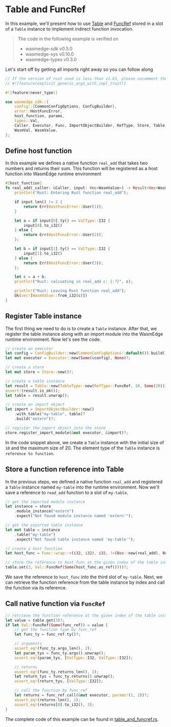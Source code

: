 # Table and FuncRef

In this example, we'll present how to use [Table](https://wasmedge.github.io/WasmEdge/wasmedge_sdk/struct.Table.html) and [FuncRef](https://wasmedge.github.io/WasmEdge/wasmedge_sdk/struct.FuncRef.html) stored in a slot of a `Table` instance to implement indirect function invocation.

> The code in the following example is verified on
>
> * wasmedge-sdk v0.5.0
> * wasmedge-sys v0.10.0
> * wasmedge-types v0.3.0

Let's start off by getting all imports right away so you can follow along

```rust
// If the version of rust used is less than v1.63, please uncomment the follow attribute.
// #![feature(explicit_generic_args_with_impl_trait)]

#![feature(never_type)]

use wasmedge_sdk::{
    config::{CommonConfigOptions, ConfigBuilder},
    error::HostFuncError,
    host_function, params,
    types::Val,
    Caller, Executor, Func, ImportObjectBuilder, RefType, Store, Table, TableType, ValType,
    WasmVal, WasmValue,
};
```

## Define host function

In this example we defines a native function `real_add` that takes two numbers and returns their sum. This function will be registered as a host function into WasmEdge runtime environment

```rust
#[host_function]
fn real_add(_caller: &Caller, input: Vec<WasmValue>) -> Result<Vec<WasmValue>, HostFuncError> {
    println!("Rust: Entering Rust function real_add");

    if input.len() != 2 {
        return Err(HostFuncError::User(1));
    }

    let a = if input[0].ty() == ValType::I32 {
        input[0].to_i32()
    } else {
        return Err(HostFuncError::User(2));
    };

    let b = if input[1].ty() == ValType::I32 {
        input[1].to_i32()
    } else {
        return Err(HostFuncError::User(3));
    };

    let c = a + b;
    println!("Rust: calcuating in real_add c: {:?}", c);

    println!("Rust: Leaving Rust function real_add");
    Ok(vec![WasmValue::from_i32(c)])
}
```

## Register Table instance

The first thing we need to do is to create a `Table` instance. After that, we register the table instance along with an import module into the WasmEdge runtime environment. Now let's see the code.

```rust
// create an executor
let config = ConfigBuilder::new(CommonConfigOptions::default()).build()?;
let mut executor = Executor::new(Some(&config), None)?;

// create a store
let mut store = Store::new()?;

// create a table instance
let result = Table::new(TableType::new(RefType::FuncRef, 10, Some(20)));
assert!(result.is_ok());
let table = result.unwrap();

// create an import object
let import = ImportObjectBuilder::new()
    .with_table("my-table", table)?
    .build("extern")?;

// register the import object into the store
store.register_import_module(&mut executor, &import)?;
```

In the code snippet above, we create a `Table` instance with the initial size of `10` and the maximum size of 20. The element type of the `Table` instance is `reference to function`.

## Store a function reference into Table

In the previous steps, we defined a native function `real_add` and registered a `Table` instance named `my-table` into the runtime environment. Now we'll save a reference to `read_add` function to a slot of `my-table`.

```rust
// get the imported module instance
let instance = store
    .module_instance("extern")
    .expect("Not found module instance named 'extern'");

// get the exported table instance
let mut table = instance
    .table("my-table")
    .expect("Not found table instance named 'my-table'");

// create a host function
let host_func = Func::wrap::<(i32, i32), i32, !>(Box::new(real_add), None)?;

// store the reference to host_func at the given index of the table instance
table.set(3, Val::FuncRef(Some(host_func.as_ref())))?;
```

We save the reference to `host_func` into the third slot of `my-table`. Next, we can retrieve the function reference from the table instance by index and call the function via its reference.

## Call native function via `FuncRef`

```rust
// retrieve the function reference at the given index of the table instance
let value = table.get(3)?;
if let Val::FuncRef(Some(func_ref)) = value {
    // get the function type by func_ref
    let func_ty = func_ref.ty()?;

    // arguments
    assert_eq!(func_ty.args_len(), 2);
    let param_tys = func_ty.args().unwrap();
    assert_eq!(param_tys, [ValType::I32, ValType::I32]);

    // returns
    assert_eq!(func_ty.returns_len(), 1);
    let return_tys = func_ty.returns().unwrap();
    assert_eq!(return_tys, [ValType::I32]);

    // call the function by func_ref
    let returns = func_ref.call(&mut executor, params!(1, 2))?;
    assert_eq!(returns.len(), 1);
    assert_eq!(returns[0].to_i32(), 3);
}
```

The complete code of this example can be found in [table_and_funcref.rs](https://github.com/WasmEdge/WasmEdge/blob/master/bindings/rust/wasmedge-sdk/examples/table_and_funcref.rs).
